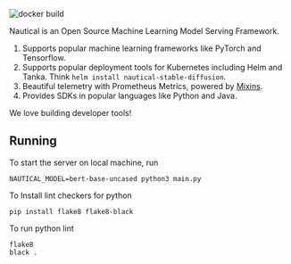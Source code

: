 ![docker build](https://github.com/nautical-io/nautical/actions/workflows/publish.yaml/badge.svg)


Nautical is an Open Source Machine Learning Model Serving Framework.

1. Supports popular machine learning frameworks like PyTorch and Tensorflow.
2. Supports popular deployment tools for Kubernetes including Helm and Tanka. Think `helm install nautical-stable-diffusion`.
3. Beautiful telemetry with Prometheus Metrics, powered by [Mixins](https://monitoring.mixins.dev/).
4. Provides SDKs in popular languages like Python and Java.

We love building developer tools!

## Running

To start the server on local machine, run

```
NAUTICAL_MODEL=bert-base-uncased python3 main.py
```

To Install lint checkers for python
```
pip install flake8 flake8-black
```

To run python lint
```
flake8
black .
```
